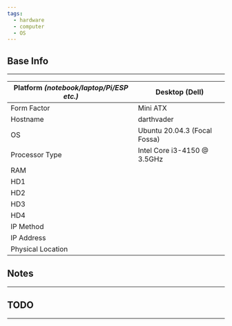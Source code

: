```yaml
---
tags:
  - hardware
  - computer
  - OS
---
```


## Base Info
---

| Platform _(notebook/laptop/Pi/ESP etc.)_ | Desktop (Dell)               |
| ---------------------------------------- | ---------------------------- |
| Form Factor                              | Mini ATX                     |
| Hostname                                 | darthvader                   |
| OS                                       | Ubuntu 20.04.3 (Focal Fossa) |
| Processor Type                           | Intel Core i3-4150 @ 3.5GHz  |
| RAM                                      |                              |
| HD1                                      |                              |
| HD2                                      |                              |
| HD3                                      |                              |
| HD4                                      |                              |
| IP Method                                |                              |
| IP Address                               |                              |
| Physical Location                        |                              |

## Notes
---



## TODO
---
